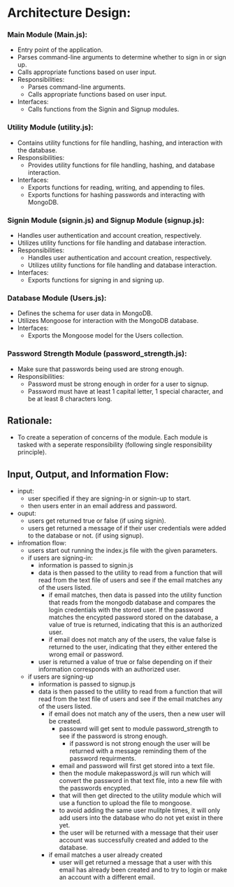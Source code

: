 # Architecture Design:

### Main Module (Main.js):
- Entry point of the application.
- Parses command-line arguments to determine whether to sign in or sign up.
- Calls appropriate functions based on user input.
- Responsibilities:
	- Parses command-line arguments.
	- Calls appropriate functions based on user input.
- Interfaces:
	- Calls functions from the Signin and Signup modules.

### Utility Module (utility.js):
- Contains utility functions for file handling, hashing, and interaction with the database.
- Responsibilities:
	- Provides utility functions for file handling, hashing, and database interaction.
- Interfaces:
	- Exports functions for reading, writing, and appending to files.
	- Exports functions for hashing passwords and interacting with MongoDB.
### Signin Module (signin.js) and Signup Module (signup.js):
- Handles user authentication and account creation, respectively.
- Utilizes utility functions for file handling and database interaction.
- Responsibilities:
	- Handles user authentication and account creation, respectively.
	- Utilizes utility functions for file handling and database interaction.
- Interfaces:
	- Exports functions for signing in and signing up.

### Database Module (Users.js):
- Defines the schema for user data in MongoDB.
- Utilizes Mongoose for interaction with the MongoDB database.
- Interfaces:
	- Exports the Mongoose model for the Users collection.
	
### Password Strength Module (password_strength.js):
- Make sure that passwords being used are strong enough.
- Responsibilities:
	- Password must be strong enough in order for a user to signup.
	- Password must have at least 1 capital letter, 1 special character, and be at least 8 characters long.

	
## Rationale:
- To create a seperation of concerns of the module. Each module is tasked with a seperate responsibility (following single responsibility principle).

## Input, Output, and Information Flow:
- input:
	- user specified if they are signing-in or signin-up to start.
	- then users enter in an email address and password.
- ouput:
	- users get returned true or false (if using signin).
	- users get returned a message of if their user credentials were added to the database or not. (if using signup).
- infromation flow:
	- users start out running the index.js file with the given parameters.
	- if users are signing-in:
		- information is passed to signin.js
		- data is then passed to the utility to read from a function that will read from the text file of users and see if the email matches any of the users listed.
			- if email matches, then data is passed into the utility function that reads from the mongodb database and compares the login credentials with the stored user. If the password matches the encypted password stored on the database, a value of true is returned, indicating that this is an authorized user.
			- if email does not match any of the users, the value false is returned to the user, indicating that they either entered the wrong email or password.
		- user is returned a value of true or false depending on if their information corresponds with an authorized user.
	- if users are signing-up
		- information is passed to signup.js
		- data is then passed to the utility to read from a function that will read from the text file of users and see if the email matches any of the users listed.
			- if email does not match any of the users, then a new user will be created.
				- passowrd will get sent to module password_strength to see if the password is strong enough.
					- if password is not strong enough the user will be returned with a message reminding them of the password requirments.
				- email and password will first get stored into a text file.
				- then the module makepassword.js will run which will convert the password in that text file, into a new file with the passwords encypted.
				- that will then get directed to the utility module which will use a function to upload the file to mongoose.
				- to avoid adding the same user mulitple times, it will only add users into the database who do not yet exist in there yet.
				- the user will be returned with a message that their user account was successfully created and added to the database.
			- if email matches a user already created
				- user will get returned a message that a user with this email has already been created and to try to login or make an account with a different email.
